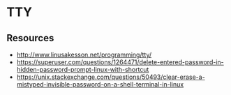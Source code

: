 # TTY 

## Resources

- http://www.linusakesson.net/programming/tty/
- https://superuser.com/questions/1264471/delete-entered-password-in-hidden-password-prompt-linux-with-shortcut
- https://unix.stackexchange.com/questions/50493/clear-erase-a-mistyped-invisible-password-on-a-shell-terminal-in-linux